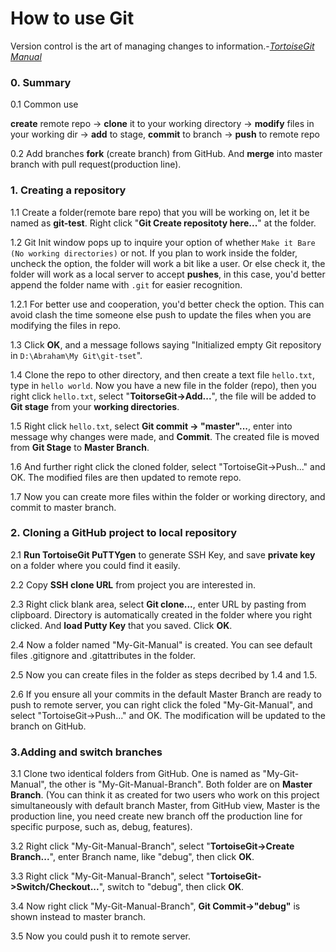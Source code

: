 # How to use Git
Version control is the art of managing changes to information.-[*TortoiseGit Manual*](https://tortoisegit.org/docs/tortoisegit/tgit-introduction.html)



### 0. Summary
0.1 Common use

**create** remote repo -> **clone** it to your working directory -> **modify** files in your working dir -> **add** to stage, **commit** to branch -> **push** to remote repo

0.2 Add branches
**fork** (create branch) from GitHub. And **merge** into master branch with pull request(production line).


### 1. Creating a repository 
1.1 Create a folder(remote bare repo) that you will be working on, let it be named as **git-test**. Right click "**Git Create repositoty here...**" at the folder.

1.2 Git Init window pops up to inquire your option of whether `Make it Bare (No working directories)` or not. If you plan to work inside the folder, uncheck the option, the folder will work a bit like a user. Or else check it, the folder will work as a local server to accept **pushes**, in this case, you'd better append the folder name with `.git` for easier recognition.

1.2.1 For better use and cooperation, you'd better check the option. This can avoid clash the time someone else push to update the files when you are modifying the files in repo.

1.3 Click **OK**, and a message follows saying "Initialized empty Git repository in `D:\Abraham\My Git\git-tset`".

1.4 Clone the repo to other directory, and then create a text file `hello.txt`, type in `hello world`. Now you have a new file in the folder (repo), then you right click `hello.txt`, select "**ToitorseGit->Add...**", the file will be added to **Git stage** from your **working directories**.

1.5 Right click `hello.txt`, select **Git commit -> "master"...**, enter into message why changes were made, and **Commit**. The created file is moved from **Git Stage** to **Master Branch**.

1.6 And further right click the cloned folder, select "TortoiseGit->Push..." and OK. The modified files are then updated to remote repo.

1.7 Now you can create more files within the folder or working directory, and commit to master branch.

### 2. Cloning a GitHub project to local repository

2.1 **Run TortoiseGit PuTTYgen** to generate SSH Key, and save **private key** on a folder where you could find it easily.

2.2 Copy **SSH clone URL** from project you are interested in.

2.3 Right click blank area, select **Git clone...**, 
enter URL by pasting from clipboard. Directory is automatically created in the folder where you right clicked. And **load Putty Key** that you saved. Click **OK**.

2.4 Now a folder named "My-Git-Manual" is created. You can see default files .gitignore and .gitattributes in the folder.

2.5 Now you can create files in the folder as steps decribed by 1.4 and 1.5.

2.6 If you ensure all your commits in the default Master Branch are ready to push to remote server, you can right click the foled "My-Git-Manual", and select "TortoiseGit->Push..." and OK. The modification will be updated to the branch on GitHub.


### 3.Adding and switch branches

3.1 Clone two identical folders from GitHub. One is named as "My-Git-Manual", the other is "My-Git-Manual-Branch". Both folder are on **Master Branch**. (You can think it as created for two users who work on this project simultaneously with default branch Master, from GitHub view, Master is the production line, you need create new branch off the production line for specific purpose, such as, debug, features).

3.2 Right click "My-Git-Manual-Branch", select "**TortoiseGit->Create Branch...**", enter Branch name, like "debug", then click **OK**.

3.3 Right click "My-Git-Manual-Branch", select "**TortoiseGit->Switch/Checkout...**", switch to "debug", then click **OK**.

3.4 Now right click "My-Git-Manual-Branch", **Git Commit->"debug"** is shown instead to master branch.

3.5 Now you could push it to remote server.